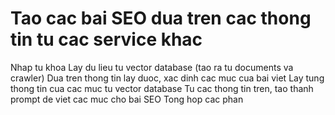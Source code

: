 # Tao cac bai SEO dua tren cac thong tin tu cac service khac
Nhap tu khoa
Lay du lieu tu vector database (tao ra tu documents va crawler)
Dua tren thong tin lay duoc, xac dinh cac muc cua bai viet
Lay tung thong tin cua cac muc tu vector database
Tu cac thong tin tren, tao thanh prompt de viet cac muc cho bai SEO
Tong hop cac phan